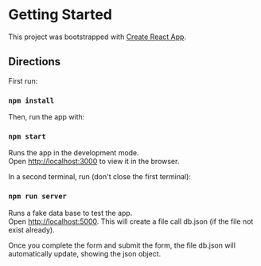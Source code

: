 # Getting Started 

This project was bootstrapped with [Create React App](https://github.com/facebook/create-react-app).

## Directions

First run: 

### `npm install`

Then, run the app with:
 
### `npm start`

Runs the app in the development mode.\
Open [http://localhost:3000](http://localhost:3000) to view it in the browser.

In a second terminal, run (don't close the first terminal):

### `npm run server`

Runs a fake data base to test the app.\
Open [http://localhost:5000](http://localhost:5000).
This will create a file call db.json (if the file not exist already).

Once you complete the form and submit the form, the file db.json will automatically update, showing the json object.



